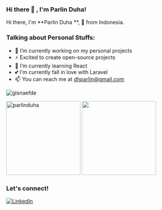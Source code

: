 ### Hi there 👋 , I'm Parlin Duha!

Hi there, I'm **Parlin Duha **,  🚀 from Indonesia.

### Talking about Personal Stuffs:
  - 🔭 I’m currently working on my personal projects
  - ⚡ Excited to create open-source projects
  - 🌱 I’m currently learning React
  - 💕 I'm currently fall in love with Laravel
  - 📫 You can reach me at <a href="mailto:dhparlin@gmail.com">dhparlin@gmail.com</a>
 
<p align="left"> <img src="https://komarev.com/ghpvc/?username=gisnaefde&label=Profile%20views&color=0e75b6&style=flat" alt="gisnaefde" /> </p>
<p>
    <img src="https://github-readme-stats.vercel.app/api?username=parlinduha&show_icons=true&include_all_commits=true&count_private=true&theme=blue-green" alt="parlinduha" height="200" />
   <img src="https://github-readme-stats.vercel.app/api/top-langs/?username=parlinduha&theme=blue-green&layout=compact)](https://github.com/parlinduha/github-readme-stats"  height="200" />
</p>

### Let's connect!


[![LinkedIn](https://img.shields.io/badge/LinkedIn-0A66C2?style=for-the-badge&logo=linkedin&logoColor=white)](https://www.linkedin.com/in/perlindungan-duha-79466a154/)

